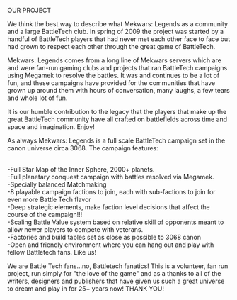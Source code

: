 OUR PROJECT

We think the best way to describe what Mekwars: Legends as a community and a large BattleTech club. In spring of 2009 the project was started by a handful of BattleTech players that had never met each other face to face but had grown to respect each other through the great game of BattleTech.

Mekwars: Legends comes from a long line of Mekwars servers which are and were fan-run gaming clubs and projects that ran BattleTech campaigns using Megamek to resolve the battles. It was and continues to be a lot of fun, and these campaigns have provided for the communities that have grown up around them with hours of conversation, many laughs, a few tears and whole lot of fun.

It is our humble contribution to the legacy that the players that make up the great BattleTech community have all crafted on battlefields across time and space and imagination. Enjoy!

As always Mekwars: Legends is a full scale BattleTech campaign set in the canon universe circa 3068. The campaign features:

<br>-Full Star Map of the Inner Sphere, 2000+ planets. 
<br>-Full planetary conquest campaign with battles resolved via Megamek. 
<br>-Specially balanced Matchmaking 
<br>-8 playable campaign factions to join, each with sub-factions to join for even more Battle Tech flavor 
<br>-Deep strategic elements, make faction level decisions that affect the course of the campaign!!! 
<br>-Scaling Battle Value system based on relative skill of opponents meant to allow newer players to compete with veterans. <br>-Factories and build tables set as close as possible to 3068 canon
<br>-Open and friendly environment where you can hang out and play with fellow Battletech fans. Like us!


We are Battle Tech fans...no, Battletech fanatics! This is a volunteer, fan run project, run simply for "the love of the game" and as a thanks to all of the writers, designers and publishers that have given us such a great universe to dream and play in for 25+ years now! THANK YOU!
